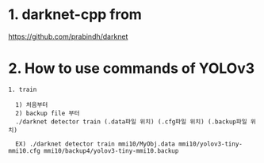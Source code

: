 # 1. darknet-cpp from
  https://github.com/prabindh/darknet

# 2. How to use commands of YOLOv3
    1. train
    
      1) 처음부터
      2) backup file 부터
      ./darknet detector train (.data파일 위치) (.cfg파일 위치) (.backup파일 위치)
    
      EX) ./darknet detector train mmi10/MyObj.data mmi10/yolov3-tiny-mmi10.cfg mmi10/backup4/yolov3-tiny-mmi10.backup
